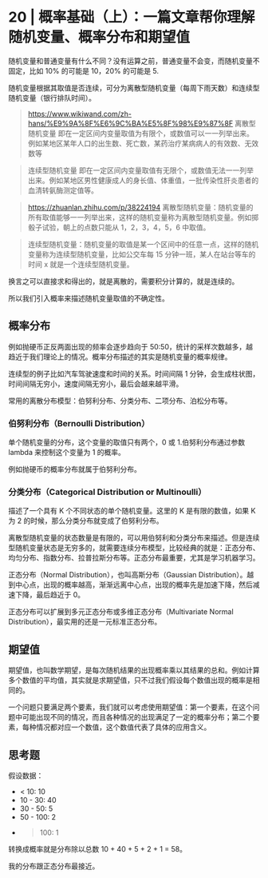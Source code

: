 # 20 | 概率基础（上）：一篇文章帮你理解随机变量、概率分布和期望值

随机变量和普通变量有什么不同？没有运算之前，普通变量不会变，而随机变量不固定，比如 10% 的可能是 10，20% 的可能是 5.

随机变量根据其取值是否连续，可分为离散型随机变量（每周下雨天数）和连续型随机变量（银行排队时间）。

> https://www.wikiwand.com/zh-hans/%E9%9A%8F%E6%9C%BA%E5%8F%98%E9%87%8F
> 离散型随机变量
> 即在一定区间内变量取值为有限个，或数值可以一一列举出来。例如某地区某年人口的出生数、死亡数，某药治疗某病病人的有效数、无效数等

> 连续型随机变量
> 即在一定区间内变量取值有无限个，或数值无法一一列举出来。例如某地区男性健康成人的身长值、体重值，一批传染性肝炎患者的血清转氨酶测定值等。

> https://zhuanlan.zhihu.com/p/38224194
> 离散型随机变量：随机变量的所有取值能够一一列举出来，这样的随机变量称为离散型随机变量。例如掷骰子试验，朝上的点数只能从 1，2，3，4，5，6 中取值。

> 连续型随机变量：随机变量的取值是某一个区间中的任意一点，这样的随机变量称为连续型随机变量，比如公交车每 15 分钟一班，某人在站台等车的时间 x 就是一个连续型随机变量。

换言之可以直接求和得出的，就是离散的，需要积分计算的，就是连续的。

所以我们引入概率来描述随机变量取值的不确定性。

## 概率分布

例如抛硬币正反两面出现的频率会逐步趋向于 50:50，统计的采样次数越多，越趋近于我们理论上的情况。概率分布描述的其实是随机变量的概率规律。

连续型的例子比如汽车驾驶速度和时间的关系。时间间隔 1 分钟，会生成柱状图，时间间隔无穷小，速度间隔无穷小，最后会越来越平滑。

常用的离散分布模型：伯努利分布、分类分布、二项分布、泊松分布等。

### 伯努利分布（Bernoulli Distribution）

单个随机变量的分布，这个变量的取值只有两个，0 或 1.伯努利分布通过参数 lambda 来控制这个变量为 1 的概率。

例如抛硬币的概率分布就属于伯努利分布。

### 分类分布（Categorical Distribution or Multinoulli）

描述了一个具有 K 个不同状态的单个随机变量。这里的 K 是有限的数值，如果 K 为 2 的时候，那么分类分布就变成了伯努利分布。

离散型随机变量的状态数量是有限的，可以用伯努利和分类分布来描述。但是连续型随机变量状态是无穷多的，就需要连续分布模型，比较经典的就是：正态分布、均匀分布、指数分布、拉普拉斯分布等。正态分布最重要，尤其是学习机器学习。

正态分布（Normal Distribution），也叫高斯分布（Gaussian Distribution）。越到中心点，出现的概率越高，渐渐远离中心点，出现的概率先是加速下降，然后减速下降，最后趋近于 0。

正态分布可以扩展到多元正态分布或多维正态分布（Multivariate Normal Distribution），最实用的还是一元标准正态分布。

## 期望值

期望值，也叫数学期望，是每次随机结果的出现概率乘以其结果的总和。例如计算多个数值的平均值，其实就是求期望值，只不过我们假设每个数值出现的概率是相同的。

一个问题只要满足两个要素，我们就可以考虑使用期望值：第一个要素，在这个问题中可能出现不同的情况，而且各种情况的出现满足了一定的概率分布；第二个要素，每种情况都对应一个数值，这个数值代表了具体的应用含义。

## 思考题

假设数据：

- < 10: 10
- 10 - 30: 40
- 30 - 50: 5
- 50 - 100: 2
- > 100: 1

转换成概率就是分布除以总数 10 + 40 + 5 + 2 + 1 = 58。

我的分布跟正态分布最接近。
